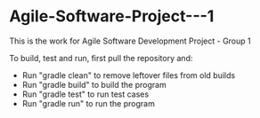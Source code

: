 # Agile-Software-Project---1
This is the work for Agile Software Development Project - Group 1

To build, test and run, first pull the repository and:
- Run "gradle clean" to remove leftover files from old builds
- Run "gradle build" to build the program
- Run "gradle test" to run test cases
- Run "gradle run" to run the program
